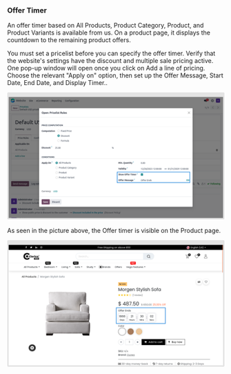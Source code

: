 
### Offer Timer



An offer timer based on All Products, Product Category, Product, and Product Variants is available from us. On a product page, it displays the countdown to the remaining product offers.


You must set a pricelist before you can specify the offer timer. Verify that the website's settings have the discount and multiple sale pricing active. One pop-up window will open once you click on Add a line of pricing. Choose the relevant "Apply on" option, then set up the Offer Message, Start Date, End Date, and Display Timer..


![](./images/ot1.png)


As seen in the picture above, the Offer timer is visible on the Product page.


![](./images/ot2.png)



